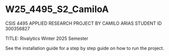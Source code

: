 # W25_4495_S2_CamiloA

CSIS 4495 APPLIED RESEARCH PROJECT
BY CAMILO ARIAS
STUDENT ID 300356827

TITLE: Rivalytics
Winter 2025 Semester

See the installation guide for a step by step guide on how to run the project.

